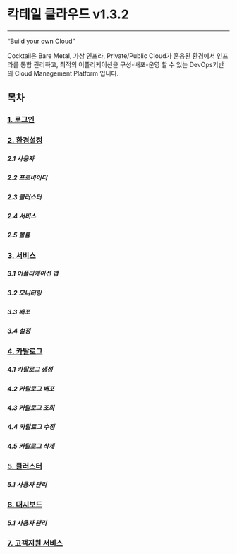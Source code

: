 # 칵테일 클라우드 v1.3.2

---

“Build your own Cloud”

Cocktail은 Bare Metal, 가상 인프라, Private/Public Cloud가 혼용된 환경에서 인프라를 통합 관리하고, 최적의 어플리케이션을 구성-배포-운영 할 수 있는 DevOps기반의 Cloud Management Platform 입니다.

## 목차

### [1. 로그인](/b85c-adf8-c778.md)

### [2. 환경설정](/d658-acbd-c124-c815.md)

##### 2.1 사용자

##### 2.2 프로바이더

##### 2.3 클러스터

##### 2.4 서비스

##### 2.5 볼륨

### [3. 서비스](/c11c-be44-c2a4.md)

##### 3.1 어플리케이션 맵

##### 3.2 모니터링

##### 3.3 배포

##### 3.4 설정

### [4. 카탈로그](/catalog/catalog.md)

##### 4.1 카탈로그 생성

##### 4.2 카탈로그 배포

##### 4.3 카탈로그 조회

##### 4.4 카탈로그 수정

##### 4.5 카탈로그 삭제

### [5. 클러스터](/c11c-be44-c2a4/c5b4-d50c-b9ac-cf00-c774-c158-b9f5/d074-b7ec-c2a4-d130-bbf8-d130-b9c1.md)

##### 5.1 사용자 관리

### [6. 대시보드](/dashboard/b300-c2dc-bcf4-b4dc.md)

##### 5.1 사용자 관리

### [7. 고객지원 서비스](/ace0-ac1d-c9c0-c6d0-c11c-be44-c2a4.md)



